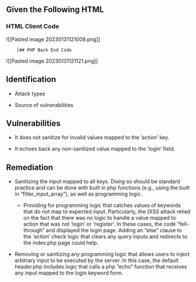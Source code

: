 ## Given the Following HTML

### HTML Client Code

![[Pasted image 20230131121008.png]]

		[## PHP Back End Code

![[Pasted image 20230131121121.png]]

## Identification 

- Attack types 

- Source of vulnerabilities

## Vulnerabilities

- It does not sanitize for invalid values mapped to the ‘action’ key.

- It echoes back any non-sanitized value mapped to the ‘login’ field.

## Remediation

- Sanitizing the input mapped to all keys. Doing so should be standard practice and can be done with built in php functions (e.g., using the built in “filter_input_array”), as well as programming logic.

	- Providing for programming logic that catches values of keywords that do not map to expected input. Particularly, the [XSS attack relied on the fact that there was no logic to handle a value mapped to action that was not ‘login’ or ‘register’. In these cases, the code “fell-through” and displayed the login page. Adding an “else” clause to the ‘action’ check logic that clears any query inputs and redirects to the index.php page could help.

- Removing or sanitizing any programming logic that allows users to inject arbitrary input to be executed by the server. In this case, the default header.php includes logic that calls a php “echo” function that receives any input mapped to the login keyword form.